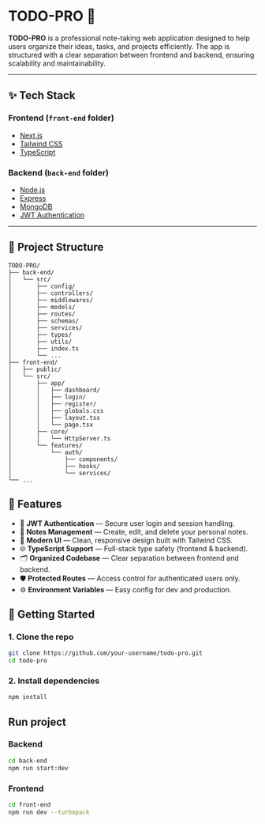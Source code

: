 # TODO-PRO 📝

**TODO-PRO** is a professional note-taking web application designed to help users organize their ideas, tasks, and projects efficiently. The app is structured with a clear separation between frontend and backend, ensuring scalability and maintainability.

---

## ✨ Tech Stack

### Frontend (`front-end` folder)

- [Next.js](https://nextjs.org/)
- [Tailwind CSS](https://tailwindcss.com/)
- [TypeScript](https://www.typescriptlang.org/)

### Backend (`back-end` folder)

- [Node.js](https://nodejs.org/)
- [Express](https://expressjs.com/)
- [MongoDB](https://www.mongodb.com/)
- [JWT Authentication](https://jwt.io/)

---

## 📁 Project Structure

```text
TODO-PRO/
├── back-end/
│   └── src/
│       ├── config/
│       ├── controllers/
│       ├── middlewares/
│       ├── models/
│       ├── routes/
│       ├── schemas/
│       ├── services/
│       ├── types/
│       ├── utils/
│       ├── index.ts
│       └── ...
├── front-end/
│   ├── public/
│   └── src/
│       ├── app/
│       │   ├── dashboard/
│       │   ├── login/
│       │   ├── register/
│       │   ├── globals.css
│       │   ├── layout.tsx
│       │   └── page.tsx
│       ├── core/
│       │   └── HttpServer.ts
│       └── features/
│           └── auth/
│               ├── components/
│               ├── hooks/
│               └── services/
└── ...
```

## 📌 Features

- 🔐 **JWT Authentication** — Secure user login and session handling.
- 📝 **Notes Management** — Create, edit, and delete your personal notes.
- 🎨 **Modern UI** — Clean, responsive design built with Tailwind CSS.
- 🌐 **TypeScript Support** — Full-stack type safety (frontend & backend).
- 🗂️ **Organized Codebase** — Clear separation between frontend and backend.
- 🛡️ **Protected Routes** — Access control for authenticated users only.
- ⚙️ **Environment Variables** — Easy config for dev and production.

## 🚀 Getting Started

### 1. Clone the repo

```bash
git clone https://github.com/your-username/todo-pro.git
cd todo-pro
```

### 2. Install dependencies

```bash
npm install
```

## Run project

### Backend

```bash
cd back-end
npm run start:dev
```

### Frontend

```bash
cd front-end
npm run dev --turbopack
```
